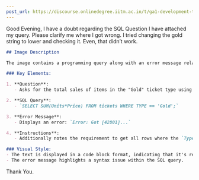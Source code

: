 ```yaml
---
post_url: https://discourse.onlinedegree.iitm.ac.in/t/ga1-development-tools-discussion-thread-tds-jan-2025/161083/86
---
```

Good Evening, I have a doubt regarding the SQL Question I have attached my query. Please clarify me where I got wrong. I tried changing the gold string to lower and checking it. Even, that didn’t work.  

```markdown
## Image Description

The image contains a programming query along with an error message related to SQL syntax. 

### Key Elements:

1. **Question**: 
   - Asks for the total sales of items in the "Gold" ticket type using SQL.

2. **SQL Query**: 
   - `SELECT SUM(Units*Price) FROM tickets WHERE TYPE == 'Gold';`

3. **Error Message**: 
   - Displays an error: `Error: Got [42801]...`

4. **Instructions**: 
   - Additionally notes the requirement to get all rows where the `Type` is "Gold," ignores spaces, and treats mis-spellings (like "GOLD," "gold," etc.) as "Gold." Requests calculation of sales as `Units * Price` and asks to sum them up.

### Visual Style:
- The text is displayed in a code block format, indicating that it's related to programming.
- The error message highlights a syntax issue within the SQL query.
```

  
Thank You.